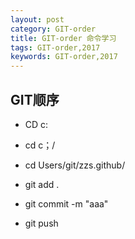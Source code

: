 ```yaml
---
layout: post
category: GIT-order 
title: GIT-order 命令学习 
tags: GIT-order,2017
keywords: GIT-order,2017
---
```


<h2>GIT顺序</h2>
<ul>
 <li><p>CD c:</p></li>
 <li><p>cd c；/</p></li>
 <li><p>cd Users/git/zzs.github/</p></li>
 <li><p>git add .</p></li>
 <li><p>git commit -m "aaa"</p></li>
 <li><p>git push</p></li>
</ul>